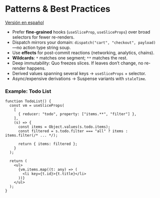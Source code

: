 # Patterns & Best Practices

[Versión en español](../es/patrones.md)

- Prefer **fine-grained** hooks (`useSliceProp`, `useSliceProps`) over broad selectors for fewer re-renders.
- Dispatch mirrors your domain: `dispatch("cart", "checkout", payload)`—no action type string soup.
- Use **effects** for post-commit reactions (networking, analytics, chains).
- **Wildcards**: `*` matches one segment; `**` matches the rest.
- Deep immutability: Quo freezes slices. If leaves don’t change, no re-render happens.
- Derived values spanning several keys → `useSliceProps` + selector.
- Async/expensive derivations → Suspense variants with `staleTime`.

### Example: Todo List
```tsx
function TodoList() {
  const vm = useSliceProps(
    [
      { reducer: "todo", property: ["items.**", "filter"] },
    ],
    (s) => {
      const items = Object.values(s.todo.items);
      const filtered = s.todo.filter === "all" ? items : items.filter(/* ... */);
      
      return { items: filtered };
    }
  );

  return (
    <ul>
      {vm.items.map((t: any) => (
        <li key={t.id}>{t.title}</li>
      ))}
    </ul>
  );
}
```
